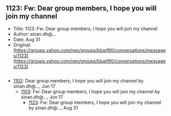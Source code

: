 ## 1123: Fw: Dear group members, I hope you will join my channel

- Title: 1123: Fw: Dear group members, I hope you will join my channel
- Author: sinan.dh@...
- Date: Aug 31
- Original: [https://groups.yahoo.com/neo/groups/blupf90/conversations/messages/1123](https://groups.yahoo.com/neo/groups/blupf90/conversations/messages/1123)

```

```

- [1102](1102.md): Dear group members, I hope you will join my channel by sinan.dh@..., Jun 17
    - [1103](1103.md): Fw: Dear group members, I hope you will join my channel by sinan.dh@..., Jun 17
        - [1123](1123.md): Fw: Dear group members, I hope you will join my channel by sinan.dh@..., Aug 31
